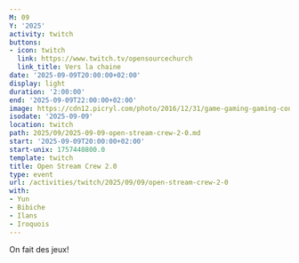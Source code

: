 ```yaml
---
M: 09
Y: '2025'
activity: twitch
buttons:
- icon: twitch
  link: https://www.twitch.tv/opensourcechurch
  link_title: Vers la chaine
date: '2025-09-09T20:00:00+02:00'
display: light
duration: '2:00:00'
end: '2025-09-09T22:00:00+02:00'
image: https://cdn12.picryl.com/photo/2016/12/31/game-gaming-gaming-console-science-technology-555734-1024.png
isodate: '2025-09-09'
location: twitch
path: 2025/09/2025-09-09-open-stream-crew-2-0.md
start: '2025-09-09T20:00:00+02:00'
start-unix: 1757440800.0
template: twitch
title: Open Stream Crew 2.0
type: event
url: /activities/twitch/2025/09/09/open-stream-crew-2-0
with:
- Yun
- Bibiche
- Ilans
- Iroquois
---
```

On fait des jeux!